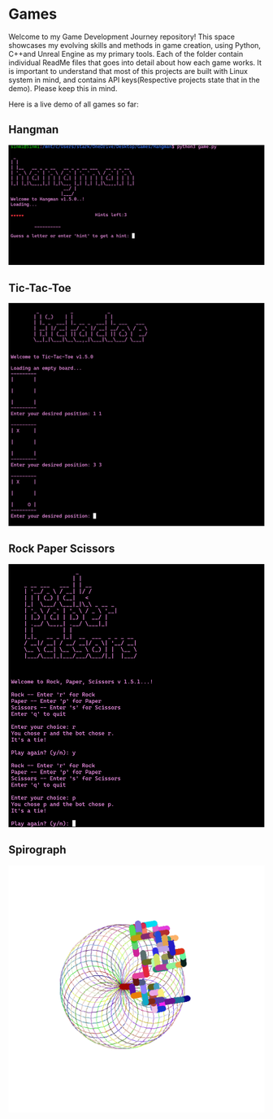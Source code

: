# Games

Welcome to my Game Development Journey repository! This space showcases my evolving skills and methods in game creation, using Python, C++and Unreal Engine as my primary tools. Each of the folder contain individual ReadMe files that goes into detail about how each game works. It is important to understand that most of this projects are built with Linux system in mind, and contains API keys(Respective projects state that in the demo). Please keep this in mind.

Here is a live demo of all games so far:

## Hangman
![Hangman](Game_Previews/hg.jpg)

## Tic-Tac-Toe
![Tic-Tac-Toe](Game_Previews/t-t-t.jpg)

## Rock Paper Scissors
![Rock Paper Scissors](Game_Previews/rps.jpg)

## Spirograph
![Spirograph](Game_Previews/spg.png)